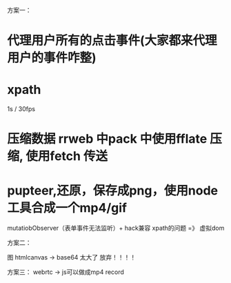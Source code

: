 方案一：
# 代理用户所有的点击事件(大家都来代理用户的事件咋整)
# xpath
 1s / 30fps 
 
 # 压缩数据  rrweb 中pack 中使用fflate 压缩, 使用fetch 传送
# pupteer,还原，保存成png，使用node工具合成一个mp4/gif


mutatiobObserver（表单事件无法监听）+  hack兼容
xpath的问题 =》 虚拟dom

方案二：

图 htmlcanvas -> base64 太大了 放弃！！！！


方案三：
webrtc -> js可以做成mp4 record


